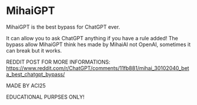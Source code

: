 # MihaiGPT

MihaiGPT is the best bypass for ChatGPT ever.

It can allow you to ask ChatGPT anything if you have a rule added! The bypass allow MihaiGPT think hes made by MihaiAI not OpenAI, sometimes it can break but it works.

REDDIT POST FOR MORE INFORMATIONS: https://www.reddit.com/r/ChatGPT/comments/11fb881/mihai_30102040_beta_best_chatgpt_bypass/


MADE BY ACI25

EDUCATIONAL PURPSES ONLY!
